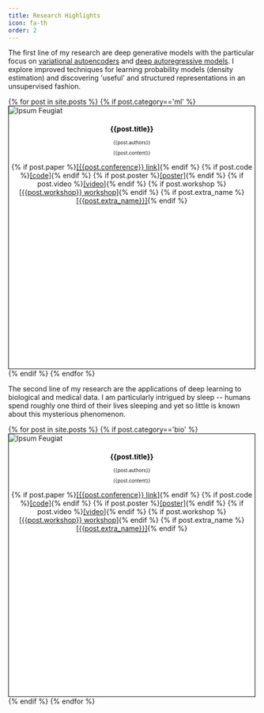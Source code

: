 ```yaml
---
title: Research Highlights
icon: fa-th
order: 2
---
```


<p>The first line of my research are deep generative models with the particular focus on
<a href="https://arxiv.org/abs/1906.02691">variational autoencoders</a> and <a href="https://deepgenerativemodels.github.io/notes/autoregressive/">deep autoregressive models</a>.
  I explore improved techniques for learning probability models (density estimation) and discovering 'useful' and structured representations in an unsupervised fashion. </p>

<div class="row">
  {% for post in site.posts %}
  {% if post.category=='ml' %}
     <div class="4u 12u$(mobile)" style="min-width: 375px; max-width: 500px;">
        <div class="item" style="border: 1px solid black; height: 530px;  background-color: white ">
            <a class="image fit" ><img src="{{ post.img_path | relative_url }}" alt="Ipsum Feugiat" /></a>
            <header>
              <h3 style="color: black; font-size: 1em;  font-weight: 700;">{{post.title}}</h3>
              <p style="font-size: 0.7em; text-align: center; ">{{post.authors}} </p>
              <p style="font-size: 0.7em;">{{post.content}}</p>
              <p>{% if post.paper %}<a href="{{post.paper}}">[{{post.conference}} link]</a>{% endif %}
                 {% if post.code %}<a href="{{post.code}}">[code]</a>{% endif %}
                 {% if post.poster %}<a href="{{post.poster}}">[poster]</a>{% endif %}
                 {% if post.video %}<a href="{{post.video}}">[video]</a>{% endif %}
                 {% if post.workshop %}<a href="{{post.workshop_url}}">[{{post.workshop}} workshop]</a>{% endif %}
                 {% if post.extra_name %}<a href="{{post.extra_url}}">[{{post.extra_name}}]</a>{% endif %}
              </p>
            </header>
        </div>
     </div>
  {% endif %}
  {% endfor %}
</div>

<p>The second line of my research are the applications of deep learning to biological and medical data. I am particularly intrigued by sleep -- 
humans spend roughly one third of their lives sleeping and yet so little is known about this mysterious phenomenon. </p>

<div class="row">
  {% for post in site.posts %}
  {% if post.category=='bio' %}
     <div class="4u 12u$(mobile)" style="min-width: 375px; max-width: 500px;">
        <div class="item" style="border: 1px solid black; height: 530px; background-color: white">
            <a class="image fit" ><img src="{{ post.img_path | relative_url }}" alt="Ipsum Feugiat" /></a>
            <header>
              <h3 style="color: black; font-size: 1em; font-weight: 700;">{{post.title}}</h3>
              <p style="font-size: 0.7em;  text-align: center;">{{post.authors}} </p>
              <p style="font-size: 0.7em;">{{post.content}}</p>
              <p>{% if post.paper %}<a href="{{post.paper}}">[{{post.conference}} link]</a>{% endif %}
                 {% if post.code %}<a href="{{post.code}}">[code]</a>{% endif %}
                 {% if post.poster %}<a href="{{post.poster}}">[poster]</a>{% endif %}
                 {% if post.video %}<a href="{{post.video}}">[video]</a>{% endif %}
                 {% if post.workshop %}<a href="{{post.workshop_url}}">[{{post.workshop}} workshop]</a>{% endif %}
                 {% if post.extra_name %}<a href="{{post.extra_url}}">[{{post.extra_name}}]</a>{% endif %}
              </p>
            </header>
        </div>
     </div>
  {% endif %}
  {% endfor %}
</div>